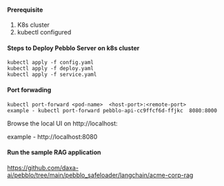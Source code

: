 #### Prerequisite 
1. K8s cluster 
2. kubectl configured 

#### Steps to Deploy Pebblo Server on k8s cluster
```
kubectl apply -f config.yaml 
kubectl apply -f deploy.yaml 
kubectl apply -f service.yaml 
```

#### Port forwading 
```
kubectl port-forward <pod-name>  <host-port>:<remote-port>
example - kubectl port-forward pebblo-api-cc9ffcf6d-ffjkc  8080:8000
```

Browse the local UI on http://localhost:<host-port>

example - http://localhost:8080

#### Run the sample RAG application

https://github.com/daxa-ai/pebblo/tree/main/pebblo_safeloader/langchain/acme-corp-rag 